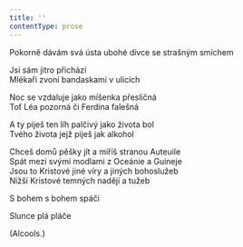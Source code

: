 ```yaml
---
title: ''
contentType: prose
---
```


Pokorně dávám svá ústa ubohé dívce se strašným smíchem

Jsi sám jitro přichází  
Mlékaři zvoní bandaskami v ulicích

Noc se vzdaluje jako míšenka přesličná  
Toť Léa pozorná či Ferdina falešná

A ty piješ ten líh palčivý jako života bol  
Tvého života jejž piješ jak alkohol

Chceš domů pěšky jít a míříš stranou Auteuile  
Spát mezi svými modlami z Oceánie a Guineje  
Jsou to Kristové jiné víry a jiných bohoslužeb  
Nižší Kristové temných nadějí a tužeb

S bohem s bohem spáči

Slunce plá pláče

(Alcools.)
